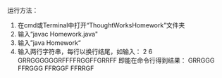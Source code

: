 运行方法：
1. 在cmd或Terminal中打开“ThoughtWorksHomework”文件夹
2. 输入“javac Homework.java"
3. 输入”java Homework“
4. 输入两行字符串，每行以换行结尾，如输入：
2 6
GRRGGGGGGRFFFFRGGFFGRRFF
即能在命令行得到结果：
GRRGGG
FFRGGG
FFRGGF
FFRRGF
